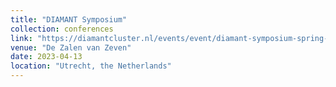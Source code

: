 ```yaml
---
title: "DIAMANT Symposium"
collection: conferences
link: "https://diamantcluster.nl/events/event/diamant-symposium-spring-2023-nmc-2023/"
venue: "De Zalen van Zeven"
date: 2023-04-13
location: "Utrecht, the Netherlands"
---
```

